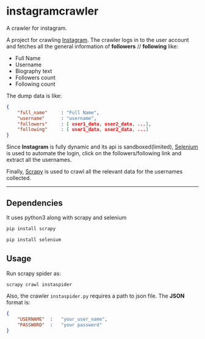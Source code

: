 # instagramcrawler
A crawler for instagram.

A project for crawling [Instagram](https://wwww.instagram.com). The crawler logs in to the user account and fetches all the general information of 
**followers** // **following** like:
- Full Name
- Username
- Biography text
- Followers count
- Following count

The dump data is like:  

```json
{
    "full_name"     : "Full Name",
    "username"      : "username",
    "followers"     : [ user1_data, user2_data, ...],
    "following"     : [ user1_data, user2_data, ...]
}
```

Since **Instagram** is fully dynamic and its api is sandboxed(limited), [Selenium](http://selenium-python.readthedocs.io/index.html) is used to automate
the login, click on the followers/following link and extract all the usernames.

Finally, [Scrapy](http://doc.scrapy.org/en/latest/index.html) is used to crawl all the relevant data for the usernames collected.

--------------------------------

## Dependencies
It uses python3 along with scrapy and selenium

```bash
pip install scrapy
```

```bash
pip install selenium
```

## Usage
Run scrapy spider as:

```bash
scrapy crawl instaspider
```


Also, the crawler `instaspider.py` requires a path to json file. The **JSON** format is:

```json
{
    "USERNAME"  :   "your_user_name",
    "PASSWORD"  :   "your password"
}
```




